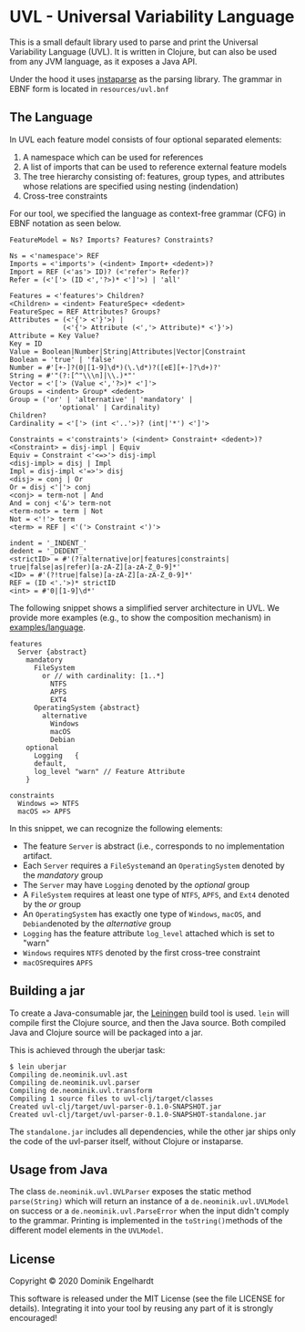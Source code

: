 # UVL - Universal Variability Language

This is a small default library used to parse and print the Universal Variability Language (UVL).
It is written in Clojure, but can also be used from any JVM language, as it exposes a Java API.

Under the hood it uses [instaparse](https://github.com/Engelberg/instaparse) as the parsing library.
The grammar in EBNF form is located in `resources/uvl.bnf`

## The Language

In UVL each feature model consists of four optional separated elements:

1. A namespace which can be used for references
2. A list of imports that can be used to reference external feature models
3. The tree hierarchy consisting of: features, group types, and attributes whose relations are specified using nesting (indendation)
4. Cross-tree constraints



For our tool, we specified the language as context-free grammar (CFG) in EBNF notation as seen below.
```
FeatureModel = Ns? Imports? Features? Constraints?

Ns = <'namespace'> REF
Imports = <'imports'> (<indent> Import+ <dedent>)?
Import = REF (<'as'> ID)? (<'refer'> Refer)?
Refer = (<'['> (ID <','?>)* <']'>) | 'all'

Features = <'features'> Children?
<Children> = <indent> FeatureSpec+ <dedent>
FeatureSpec = REF Attributes? Groups?
Attributes = (<'{'> <'}'>) |
             (<'{'> Attribute (<','> Attribute)* <'}'>)
Attribute = Key Value?
Key = ID
Value = Boolean|Number|String|Attributes|Vector|Constraint
Boolean = 'true' | 'false'
Number = #'[+-]?(0|[1-9]\d*)(\.\d*)?([eE][+-]?\d+)?'
String = #'"(?:[^"\\\n]|\\.)*"'
Vector = <'['> (Value <','?>)* <']'>
Groups = <indent> Group* <dedent>
Group = ('or' | 'alternative' | 'mandatory' | 
            'optional' | Cardinality)
Children?
Cardinality = <'['> (int <'..'>)? (int|'*') <']'>

Constraints = <'constraints'> (<indent> Constraint+ <dedent>)?
<Constraint> = disj-impl | Equiv
Equiv = Constraint <'<=>'> disj-impl
<disj-impl> = disj | Impl
Impl = disj-impl <'=>'> disj
<disj> = conj | Or
Or = disj <'|'> conj
<conj> = term-not | And
And = conj <'&'> term-not
<term-not> = term | Not
Not = <'!'> term
<term> = REF | <'('> Constraint <')'>

indent = '_INDENT_'
dedent = '_DEDENT_'
<strictID> = #'(?!alternative|or|features|constraints|
true|false|as|refer)[a-zA-Z][a-zA-Z_0-9]*'
<ID> = #'(?!true|false)[a-zA-Z][a-zA-Z_0-9]*'
REF = (ID <'.'>)* strictID
<int> = #'0|[1-9]\d*'
```

The following snippet shows a simplified server architecture in UVL. We provide more examples (e.g., to show the composition mechanism) in [examples/language](https://github.com/Universal-Variability-Language/uvl-parser/examples/language).

```
features
  Server {abstract}
    mandatory
      FileSystem
        or // with cardinality: [1..*]
          NTFS
          APFS
          EXT4
      OperatingSystem {abstract}
        alternative
          Windows
          macOS
          Debian
    optional
      Logging	{
      default,
      log_level "warn" // Feature Attribute
    }

constraints
  Windows => NTFS
  macOS => APFS
```

In this snippet, we can recognize the following elements:
* The feature `Server` is abstract (i.e., corresponds to no implementation artifact.
* Each `Server` requires a `FileSystem`and an `OperatingSystem` denoted by the *mandatory* group
* The `Server` may have `Logging` denoted by the *optional* group
* A `FileSystem` requires at least one type of `NTFS`, `APFS`, and `Ext4` denoted by the *or* group
* An `OperatingSystem` has exactly one type of `Windows`, `macOS`, and `Debian`denoted by the *alternative* group
* `Logging` has the feature attribute `log_level` attached which is set to "warn"
* `Windows` requires `NTFS` denoted by the first cross-tree constraint
* `macOS`requires `APFS`

## Building a jar

To create a Java-consumable jar, the [Leiningen](https://leiningen.org) build tool is used.
`lein` will compile first the Clojure source, and then the Java source.
Both compiled Java and Clojure source will be packaged into a jar.

This is achieved through the uberjar task:

```
$ lein uberjar
Compiling de.neominik.uvl.ast
Compiling de.neominik.uvl.parser
Compiling de.neominik.uvl.transform
Compiling 1 source files to uvl-clj/target/classes
Created uvl-clj/target/uvl-parser-0.1.0-SNAPSHOT.jar
Created uvl-clj/target/uvl-parser-0.1.0-SNAPSHOT-standalone.jar
```

The `standalone.jar` includes all dependencies, while the other jar ships only the code of the uvl-parser itself, without Clojure or instaparse.

## Usage from Java
The class `de.neominik.uvl.UVLParser` exposes the static method `parse(String)` which will return an instance of a `de.neominik.uvl.UVLModel` on success or a `de.neominik.uvl.ParseError` when the input didn't comply to the grammar.
Printing is implemented in the `toString()`methods of the different model elements in the `UVLModel`.


## License

Copyright © 2020 Dominik Engelhardt

This software is released under the MIT License (see the file LICENSE for details).
Integrating it into your tool by reusing any part of it is strongly encouraged!
